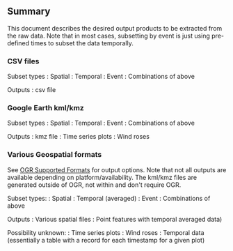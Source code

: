 <!--

 * Name:     table_design.md
 * Project:  RX Cadre Data Visualization
 * Purpose:  Table descriptions
 * Author:   Kyle Shannon <kyle@pobox.com>

This is free and unencumbered software released into the public domain.

Anyone is free to copy, modify, publish, use, compile, sell, or
distribute this software, either in source code form or as a compiled
binary, for any purpose, commercial or non-commercial, and by any
means.

In jurisdictions that recognize copyright laws, the author or authors
of this software dedicate any and all copyright interest in the
software to the public domain. We make this dedication for the benefit
of the public at large and to the detriment of our heirs and
successors. We intend this dedication to be an overt act of
relinquishment in perpetuity of all present and future rights to this
software under copyright law.

THE SOFTWARE IS PROVIDED "AS IS", WITHOUT WARRANTY OF ANY KIND,
EXPRESS OR IMPLIED, INCLUDING BUT NOT LIMITED TO THE WARRANTIES OF
MERCHANTABILITY, FITNESS FOR A PARTICULAR PURPOSE AND NONINFRINGEMENT.
IN NO EVENT SHALL THE AUTHORS BE LIABLE FOR ANY CLAIM, DAMAGES OR
OTHER LIABILITY, WHETHER IN AN ACTION OF CONTRACT, TORT OR OTHERWISE,
ARISING FROM, OUT OF OR IN CONNECTION WITH THE SOFTWARE OR THE USE OR
OTHER DEALINGS IN THE SOFTWARE.

For more information, please refer to <http://unlicense.org/>

-->

## Summary

This document describes the desired output products to be extracted from the
raw data.  Note that in most cases, subsetting by event is just using
pre-defined times to subset the data temporally.

### CSV files

Subset types
 : Spatial
 : Temporal
 : Event
 : Combinations of above

Outputs
: csv file

### Google Earth kml/kmz

Subset types
: Spatial
: Temporal
: Event
: Combinations of above

Outputs
: kmz file
: Time series plots
: Wind roses

### Various Geospatial formats

See [OGR Supported Formats](http://gdal.org/ogr/ogr_formats.html) for output 
options.  Note that not all outputs are available depending on
platform/availability.  The kml/kmz files are generated outside of OGR, not
within and don't require OGR.

Subset types:
: Spatial
: Temporal (averaged)
: Event
: Combinations of above

Outputs
: Various spatial files
: Point features with temporal averaged data)

Possibility unknown:
: Time series plots
: Wind roses
: Temporal data (essentially a table with a record for each timestamp for a
given plot)

